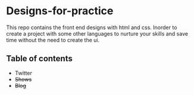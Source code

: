 # Designs-for-practice
This repo contains the front end designs with html and css. Inorder to create a project with some other languages to nurture your skills and save time without the need to create the ui.

## Table of contents
* Twitter
* ~~Shows~~
* ~~Blog~~
